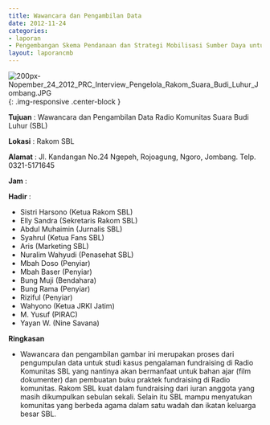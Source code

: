 ```yaml
---
title: Wawancara dan Pengambilan Data 
date: 2012-11-24
categories:
- laporan
- Pengembangan Skema Pendanaan dan Strategi Mobilisasi Sumber Daya untuk Keberlanjutan Media komunitas di Indonesia
layout: laporancmb
---
```



![200px-Nopember_24_2012_PRC_Interview_Pengelola_Rakom_Suara_Budi_Luhur_Jombang.JPG](/uploads/200px-Nopember_24_2012_PRC_Interview_Pengelola_Rakom_Suara_Budi_Luhur_Jombang.JPG){: .img-responsive .center-block }


**Tujuan** : Wawancara dan Pengambilan Data Radio Komunitas Suara Budi Luhur (SBL) 

**Lokasi** : Rakom SBL 

**Alamat** : Jl. Kandangan No.24 Ngepeh, Rojoagung, Ngoro, Jombang. Telp. 0321-5171645 

**Jam** : 

**Hadir** :
* Sistri Harsono (Ketua Rakom SBL)
* Elly Sandra (Sekretaris Rakom SBL)
* Abdul Muhaimin (Jurnalis SBL)
* Syahrul (Ketua Fans SBL)
* Aris (Marketing SBL)
* Nuralim Wahyudi (Penasehat SBL)
* Mbah Doso (Penyiar)
* Mbah Baser (Penyiar)
* Bung Muji (Bendahara)
* Bung Rama (Penyiar)
* Riziful (Penyiar)
* Wahyono (Ketua JRKI Jatim)
* M. Yusuf (PIRAC)
* Yayan W. (Nine Savana)

**Ringkasan**  
* Wawancara dan pengambilan gambar ini merupakan proses dari pengumpulan data untuk studi kasus pengalaman fundraising di Radio Komunitas SBL yang nantinya akan bermanfaat untuk bahan ajar (film dokumenter) dan pembuatan buku praktek fundraising di Radio komunitas. Rakom SBL kuat dalam fundraising dari iuran anggota yang masih dikumpulkan sebulan sekali. Selain itu SBL mampu menyatukan komunitas yang berbeda agama dalam satu wadah dan ikatan keluarga besar SBL.
